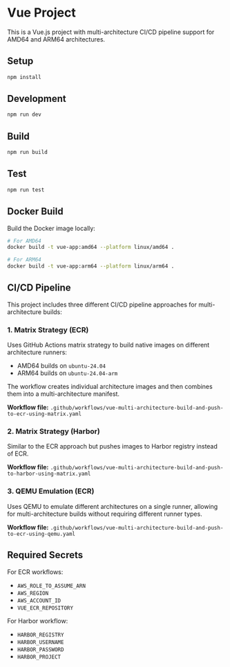 # Vue Project

This is a Vue.js project with multi-architecture CI/CD pipeline support for AMD64 and ARM64 architectures.

## Setup

```bash
npm install
```

## Development

```bash
npm run dev
```

## Build

```bash
npm run build
```

## Test

```bash
npm run test
```

## Docker Build

Build the Docker image locally:

```bash
# For AMD64
docker build -t vue-app:amd64 --platform linux/amd64 .

# For ARM64
docker build -t vue-app:arm64 --platform linux/arm64 .
```

## CI/CD Pipeline

This project includes three different CI/CD pipeline approaches for multi-architecture builds:

### 1. Matrix Strategy (ECR)

Uses GitHub Actions matrix strategy to build native images on different architecture runners:

- AMD64 builds on `ubuntu-24.04`
- ARM64 builds on `ubuntu-24.04-arm`

The workflow creates individual architecture images and then combines them into a multi-architecture manifest.

**Workflow file:** `.github/workflows/vue-multi-architecture-build-and-push-to-ecr-using-matrix.yaml`

### 2. Matrix Strategy (Harbor)

Similar to the ECR approach but pushes images to Harbor registry instead of ECR.

**Workflow file:** `.github/workflows/vue-multi-architecture-build-and-push-to-harbor-using-matrix.yaml`

### 3. QEMU Emulation (ECR)

Uses QEMU to emulate different architectures on a single runner, allowing for multi-architecture builds without requiring different runner types.

**Workflow file:** `.github/workflows/vue-multi-architecture-build-and-push-to-ecr-using-qemu.yaml`

## Required Secrets

For ECR workflows:

- `AWS_ROLE_TO_ASSUME_ARN`
- `AWS_REGION`
- `AWS_ACCOUNT_ID`
- `VUE_ECR_REPOSITORY`

For Harbor workflow:

- `HARBOR_REGISTRY`
- `HARBOR_USERNAME`
- `HARBOR_PASSWORD`
- `HARBOR_PROJECT`

